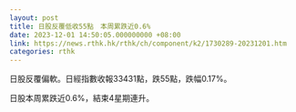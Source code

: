 ```yaml
---
layout: post
title: 日股反覆低收55點　本周累跌近0.6%
date: 2023-12-01 14:50:05.000000000 +08:00
link: https://news.rthk.hk/rthk/ch/component/k2/1730289-20231201.htm
categories: rthk
---
```


日股反覆偏軟。日經指數收報33431點，跌55點，跌幅0.17%。 

日股本周累跌近0.6%，結束4星期連升。
